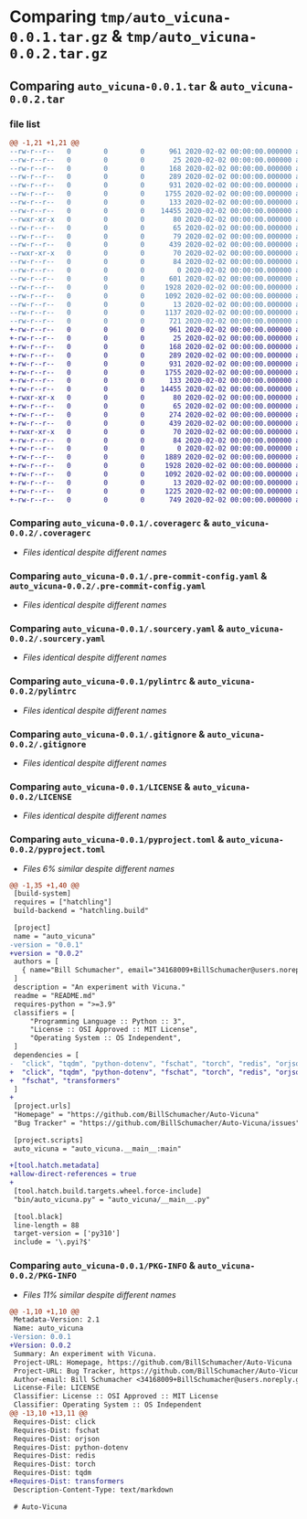 # Comparing `tmp/auto_vicuna-0.0.1.tar.gz` & `tmp/auto_vicuna-0.0.2.tar.gz`

## Comparing `auto_vicuna-0.0.1.tar` & `auto_vicuna-0.0.2.tar`

### file list

```diff
@@ -1,21 +1,21 @@
--rw-r--r--   0        0        0      961 2020-02-02 00:00:00.000000 auto_vicuna-0.0.1/.coveragerc
--rw-r--r--   0        0        0       25 2020-02-02 00:00:00.000000 auto_vicuna-0.0.1/.editorconfig
--rw-r--r--   0        0        0      168 2020-02-02 00:00:00.000000 auto_vicuna-0.0.1/.flake8
--rw-r--r--   0        0        0      289 2020-02-02 00:00:00.000000 auto_vicuna-0.0.1/.isort.cfg
--rw-r--r--   0        0        0      931 2020-02-02 00:00:00.000000 auto_vicuna-0.0.1/.pre-commit-config.yaml
--rw-r--r--   0        0        0     1755 2020-02-02 00:00:00.000000 auto_vicuna-0.0.1/.sourcery.yaml
--rw-r--r--   0        0        0      133 2020-02-02 00:00:00.000000 auto_vicuna-0.0.1/clean_all.sh
--rw-r--r--   0        0        0    14455 2020-02-02 00:00:00.000000 auto_vicuna-0.0.1/pylintrc
--rwxr-xr-x   0        0        0       80 2020-02-02 00:00:00.000000 auto_vicuna-0.0.1/qa.bat
--rw-r--r--   0        0        0       65 2020-02-02 00:00:00.000000 auto_vicuna-0.0.1/qa.sh
--rw-r--r--   0        0        0       79 2020-02-02 00:00:00.000000 auto_vicuna-0.0.1/requirements.txt
--rw-r--r--   0        0        0      439 2020-02-02 00:00:00.000000 auto_vicuna-0.0.1/run_pylint.py
--rwxr-xr-x   0        0        0       70 2020-02-02 00:00:00.000000 auto_vicuna-0.0.1/style.bat
--rw-r--r--   0        0        0       84 2020-02-02 00:00:00.000000 auto_vicuna-0.0.1/style.sh
--rw-r--r--   0        0        0        0 2020-02-02 00:00:00.000000 auto_vicuna-0.0.1/src/auto_vicuna/__init__.py
--rw-r--r--   0        0        0      601 2020-02-02 00:00:00.000000 auto_vicuna-0.0.1/src/auto_vicuna/__main__.py
--rw-r--r--   0        0        0     1928 2020-02-02 00:00:00.000000 auto_vicuna-0.0.1/.gitignore
--rw-r--r--   0        0        0     1092 2020-02-02 00:00:00.000000 auto_vicuna-0.0.1/LICENSE
--rw-r--r--   0        0        0       13 2020-02-02 00:00:00.000000 auto_vicuna-0.0.1/README.md
--rw-r--r--   0        0        0     1137 2020-02-02 00:00:00.000000 auto_vicuna-0.0.1/pyproject.toml
--rw-r--r--   0        0        0      721 2020-02-02 00:00:00.000000 auto_vicuna-0.0.1/PKG-INFO
+-rw-r--r--   0        0        0      961 2020-02-02 00:00:00.000000 auto_vicuna-0.0.2/.coveragerc
+-rw-r--r--   0        0        0       25 2020-02-02 00:00:00.000000 auto_vicuna-0.0.2/.editorconfig
+-rw-r--r--   0        0        0      168 2020-02-02 00:00:00.000000 auto_vicuna-0.0.2/.flake8
+-rw-r--r--   0        0        0      289 2020-02-02 00:00:00.000000 auto_vicuna-0.0.2/.isort.cfg
+-rw-r--r--   0        0        0      931 2020-02-02 00:00:00.000000 auto_vicuna-0.0.2/.pre-commit-config.yaml
+-rw-r--r--   0        0        0     1755 2020-02-02 00:00:00.000000 auto_vicuna-0.0.2/.sourcery.yaml
+-rw-r--r--   0        0        0      133 2020-02-02 00:00:00.000000 auto_vicuna-0.0.2/clean_all.sh
+-rw-r--r--   0        0        0    14455 2020-02-02 00:00:00.000000 auto_vicuna-0.0.2/pylintrc
+-rwxr-xr-x   0        0        0       80 2020-02-02 00:00:00.000000 auto_vicuna-0.0.2/qa.bat
+-rw-r--r--   0        0        0       65 2020-02-02 00:00:00.000000 auto_vicuna-0.0.2/qa.sh
+-rw-r--r--   0        0        0      274 2020-02-02 00:00:00.000000 auto_vicuna-0.0.2/requirements.txt
+-rw-r--r--   0        0        0      439 2020-02-02 00:00:00.000000 auto_vicuna-0.0.2/run_pylint.py
+-rwxr-xr-x   0        0        0       70 2020-02-02 00:00:00.000000 auto_vicuna-0.0.2/style.bat
+-rw-r--r--   0        0        0       84 2020-02-02 00:00:00.000000 auto_vicuna-0.0.2/style.sh
+-rw-r--r--   0        0        0        0 2020-02-02 00:00:00.000000 auto_vicuna-0.0.2/src/auto_vicuna/__init__.py
+-rw-r--r--   0        0        0     1889 2020-02-02 00:00:00.000000 auto_vicuna-0.0.2/src/auto_vicuna/__main__.py
+-rw-r--r--   0        0        0     1928 2020-02-02 00:00:00.000000 auto_vicuna-0.0.2/.gitignore
+-rw-r--r--   0        0        0     1092 2020-02-02 00:00:00.000000 auto_vicuna-0.0.2/LICENSE
+-rw-r--r--   0        0        0       13 2020-02-02 00:00:00.000000 auto_vicuna-0.0.2/README.md
+-rw-r--r--   0        0        0     1225 2020-02-02 00:00:00.000000 auto_vicuna-0.0.2/pyproject.toml
+-rw-r--r--   0        0        0      749 2020-02-02 00:00:00.000000 auto_vicuna-0.0.2/PKG-INFO
```

### Comparing `auto_vicuna-0.0.1/.coveragerc` & `auto_vicuna-0.0.2/.coveragerc`

 * *Files identical despite different names*

### Comparing `auto_vicuna-0.0.1/.pre-commit-config.yaml` & `auto_vicuna-0.0.2/.pre-commit-config.yaml`

 * *Files identical despite different names*

### Comparing `auto_vicuna-0.0.1/.sourcery.yaml` & `auto_vicuna-0.0.2/.sourcery.yaml`

 * *Files identical despite different names*

### Comparing `auto_vicuna-0.0.1/pylintrc` & `auto_vicuna-0.0.2/pylintrc`

 * *Files identical despite different names*

### Comparing `auto_vicuna-0.0.1/.gitignore` & `auto_vicuna-0.0.2/.gitignore`

 * *Files identical despite different names*

### Comparing `auto_vicuna-0.0.1/LICENSE` & `auto_vicuna-0.0.2/LICENSE`

 * *Files identical despite different names*

### Comparing `auto_vicuna-0.0.1/pyproject.toml` & `auto_vicuna-0.0.2/pyproject.toml`

 * *Files 6% similar despite different names*

```diff
@@ -1,35 +1,40 @@
 [build-system]
 requires = ["hatchling"]
 build-backend = "hatchling.build"
 
 [project]
 name = "auto_vicuna"
-version = "0.0.1"
+version = "0.0.2"
 authors = [
   { name="Bill Schumacher", email="34168009+BillSchumacher@users.noreply.github.com" },
 ]
 description = "An experiment with Vicuna."
 readme = "README.md"
 requires-python = ">=3.9"
 classifiers = [
     "Programming Language :: Python :: 3",
     "License :: OSI Approved :: MIT License",
     "Operating System :: OS Independent",
 ]
 dependencies = [
-  "click", "tqdm", "python-dotenv", "fschat", "torch", "redis", "orjson"
+  "click", "tqdm", "python-dotenv", "fschat", "torch", "redis", "orjson",
+  "fschat", "transformers"
 ]
+
 [project.urls]
 "Homepage" = "https://github.com/BillSchumacher/Auto-Vicuna"
 "Bug Tracker" = "https://github.com/BillSchumacher/Auto-Vicuna/issues"
 
 [project.scripts]
 auto_vicuna = "auto_vicuna.__main__:main"
 
+[tool.hatch.metadata]
+allow-direct-references = true
+
 [tool.hatch.build.targets.wheel.force-include]
 "bin/auto_vicuna.py" = "auto_vicuna/__main__.py"
 
 [tool.black]
 line-length = 88
 target-version = ['py310']
 include = '\.pyi?$'
```

### Comparing `auto_vicuna-0.0.1/PKG-INFO` & `auto_vicuna-0.0.2/PKG-INFO`

 * *Files 11% similar despite different names*

```diff
@@ -1,10 +1,10 @@
 Metadata-Version: 2.1
 Name: auto_vicuna
-Version: 0.0.1
+Version: 0.0.2
 Summary: An experiment with Vicuna.
 Project-URL: Homepage, https://github.com/BillSchumacher/Auto-Vicuna
 Project-URL: Bug Tracker, https://github.com/BillSchumacher/Auto-Vicuna/issues
 Author-email: Bill Schumacher <34168009+BillSchumacher@users.noreply.github.com>
 License-File: LICENSE
 Classifier: License :: OSI Approved :: MIT License
 Classifier: Operating System :: OS Independent
@@ -13,10 +13,11 @@
 Requires-Dist: click
 Requires-Dist: fschat
 Requires-Dist: orjson
 Requires-Dist: python-dotenv
 Requires-Dist: redis
 Requires-Dist: torch
 Requires-Dist: tqdm
+Requires-Dist: transformers
 Description-Content-Type: text/markdown
 
 # Auto-Vicuna
```

